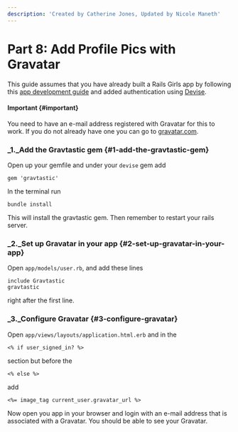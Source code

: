 ```yaml
---
description: 'Created by Catherine Jones, Updated by Nicole Maneth'
---
```


# Part 8: Add Profile Pics with Gravatar

This guide assumes that you have already built a Rails Girls app by following this [app development guide](http://guides.railsgirls.com/app/) and added authentication using [Devise](http://guides.railsgirls.com/devise/).

#### Important {#important}

You need to have an e-mail address registered with Gravatar for this to work. If you do not already have one you can go to [gravatar.com](http://en.gravatar.com/).

### _1._Add the Gravtastic gem {#1-add-the-gravtastic-gem}

Open up your gemfile and under your `devise` gem add

```text
gem 'gravtastic'
```

In the terminal run

```text
bundle install
```

This will install the gravtastic gem. Then remember to restart your rails server.

### _2._Set up Gravatar in your app {#2-set-up-gravatar-in-your-app}

Open `app/models/user.rb`, and add these lines

```text
include Gravtastic
gravtastic
```

right after the first line.

### _3._Configure Gravatar {#3-configure-gravatar}

Open `app/views/layouts/application.html.erb` and in the

```text
<% if user_signed_in? %>
```

section but before the

```text
<% else %>
```

add

```text
<%= image_tag current_user.gravatar_url %>
```

Now open you app in your browser and login with an e-mail address that is associated with a Gravatar. You should be able to see your Gravatar.  


